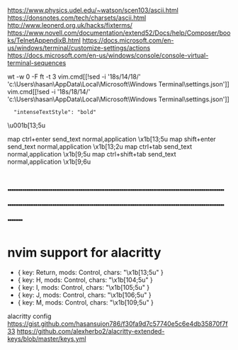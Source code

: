 https://www.physics.udel.edu/~watson/scen103/ascii.html
https://donsnotes.com/tech/charsets/ascii.html
http://www.leonerd.org.uk/hacks/fixterms/
https://www.novell.com/documentation/extend52/Docs/help/Composer/books/TelnetAppendixB.html
https://docs.microsoft.com/en-us/windows/terminal/customize-settings/actions
https://docs.microsoft.com/en-us/windows/console/console-virtual-terminal-sequences

wt -w 0 -F ft -t 3
vim.cmd[[!sed -i '18s/14/18/' 'c:\\Users\\hasan\\AppData\\Local\Microsoft\\Windows Terminal\\settings.json']]
vim.cmd[[!sed -i '18s/18/14/' 'c:\\Users\\hasan\\AppData\\Local\Microsoft\\Windows Terminal\\settings.json']]

      "intenseTextStyle": "bold"

\u001b[13;5u <C-CR>

map ctrl+enter send_text normal,application \x1b[13;5u
map shift+enter send_text normal,application \x1b[13;2u
map ctrl+tab send_text normal,application \x1b[9;5u
map ctrl+shift+tab send_text normal,application \x1b[9;6u

# ┈┈┈┈┈┈┈┈┈┈┈┈┈┈┈┈┈┈┈┈┈┈┈┈┈┈┈┈┈┈┈┈┈┈┈┈┈┈┈┈┈┈┈┈┈┈┈┈┈┈┈┈┈┈┈┈┈┈┈┈

# nvim support for alacritty

- { key: Return, mods: Control, chars: "\x1b[13;5u" }
- { key: H, mods: Control, chars: "\x1b[104;5u" }
- { key: I, mods: Control, chars: "\x1b[105;5u" }
- { key: J, mods: Control, chars: "\x1b[106;5u" }
- { key: M, mods: Control, chars: "\x1b[109;5u" }

alacritty config https://gist.github.com/hasansujon786/f30fa9d7c57740e5c6e4db35870f7f33
https://github.com/alexherbo2/alacritty-extended-keys/blob/master/keys.yml
